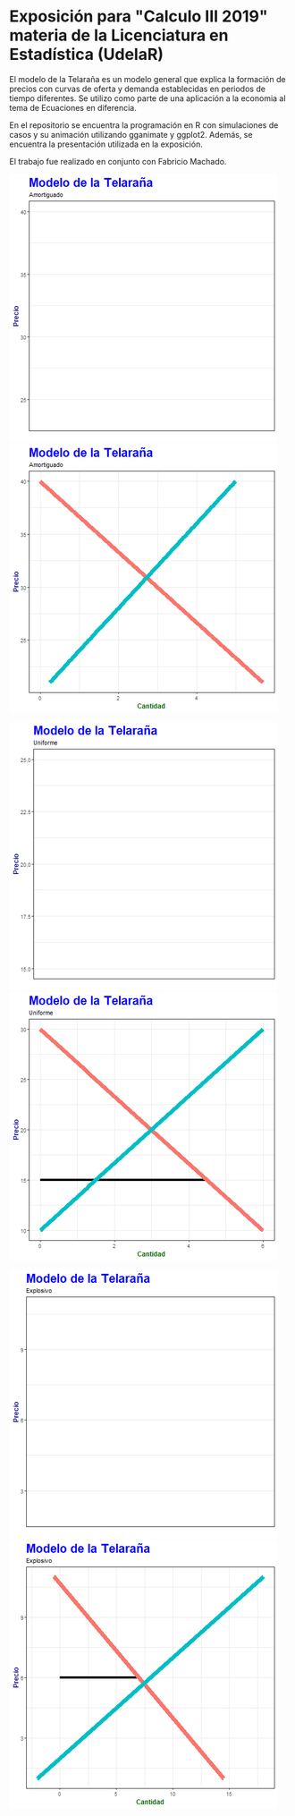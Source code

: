 # Exposición para "Calculo III 2019" materia de la Licenciatura en Estadística (UdelaR) 

El modelo de la Telaraña es un modelo general que explica la formación de precios con curvas de oferta y demanda establecidas en periodos de tiempo diferentes.
Se utilizo como parte de una aplicación a la economia al tema de Ecuaciones en diferencia. 

En el repositorio se encuentra la programación en R con simulaciones de casos y su animación utilizando gganimate y ggplot2. Además, se encuentra la presentación utilizada en la exposición.

El trabajo fue realizado en conjunto con Fabricio Machado.

![](MovPE1.gif)
![](GME1A.gif)

![](MovPE2.gif)
![](GME2A.gif)

![](MovPE3.gif)
![](GME3A.gif)




